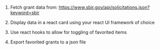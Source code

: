 1) Fetch grant data from: https://www.sbir.gov/api/solicitations.json?keyword=sbir

2) Display data in a react card using your react UI framework of choice

3) Use react hooks to allow for toggling of favorited items

4) Export favorited grants to a json file